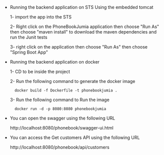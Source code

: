 * Running the backend application on STS Using the embedded tomcat

	1- import the app into the STS
	
	2- Right click on the PhoneBookJumia application then choose "Run As" then choose "maven install" 
		to download the maven dependencies and run the Junit tests
		
	3- right click on the application then choose "Run As" then choose "Spring Boot App"

* Running the backend application on docker

	1- CD to be inside the project
	
	2- Run the following command to generate the docker image
	
		docker build -f Dockerfile -t phonebookjumia .
		
	3- Run the following command to Run the image
	
		docker run -d -p 8080:8080 phonebookjumia
		
* You can open the swagger using the following URL

	http://localhost:8080/phonebook/swagger-ui.html
	
* You can access the Get customers API using the following URL

	http://localhost:8080/phonebook/api/customers
